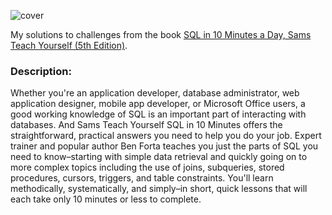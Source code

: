 ![cover](https://images-na.ssl-images-amazon.com/images/I/41np0-vUirL._SX331_BO1,204,203,200_.jpg)

My solutions to challenges from the book [SQL in 10 Minutes a Day, Sams Teach Yourself (5th Edition)](https://www.amazon.com/SQL-Minutes-Sams-Teach-Yourself/dp/0135182794).

### Description:
Whether you're an application developer, database administrator, web application designer, mobile app developer, or Microsoft Office users, a good working knowledge of SQL is an important part of interacting with databases. And Sams Teach Yourself SQL in 10 Minutes offers the straightforward, practical answers you need to help you do your job.
Expert trainer and popular author Ben Forta teaches you just the parts of SQL you need to know–starting with simple data retrieval and quickly going on to more complex topics including the use of joins, subqueries, stored procedures, cursors, triggers, and table constraints.
You'll learn methodically, systematically, and simply–in short, quick lessons that will each take only 10 minutes or less to complete.
